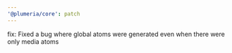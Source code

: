 ```yaml
---
'@plumeria/core': patch
---
```


fix: Fixed a bug where global atoms were generated even when there were only media atoms
